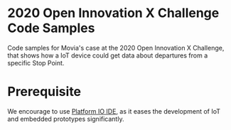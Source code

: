 # 2020 Open Innovation X Challenge Code Samples
Code samples for Movia's case at the 2020 Open Innovation X Challenge, that shows how a IoT device could get data about departures from a specific Stop Point.

# Prerequisite
We encourage to use [Platform IO IDE](https://platformio.org/install), as it eases the development of IoT and embedded prototypes significantly.
